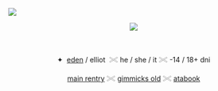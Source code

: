   ![](https://komarev.com/ghpvc/?username=jadehariey&label=🍔++&color=ffd1e8)

<div align="center">
  <img src="https://i.postimg.cc/nrgpXLwK/IMG-4138.png">
</div>

‎<div align="center">
✦ ‎  <ins>eden</ins> / elliot ‎  ‎𓏵   he / she / it   𓏵   -14 / 18+ dni

 [main rentry](https://rentry.co/cafeuma) 𓏵 [gimmicks old](https://saintdoughael.straw.page/) 𓏵 [atabook](https://subspacetripmine.atabook.org/)
</div>
